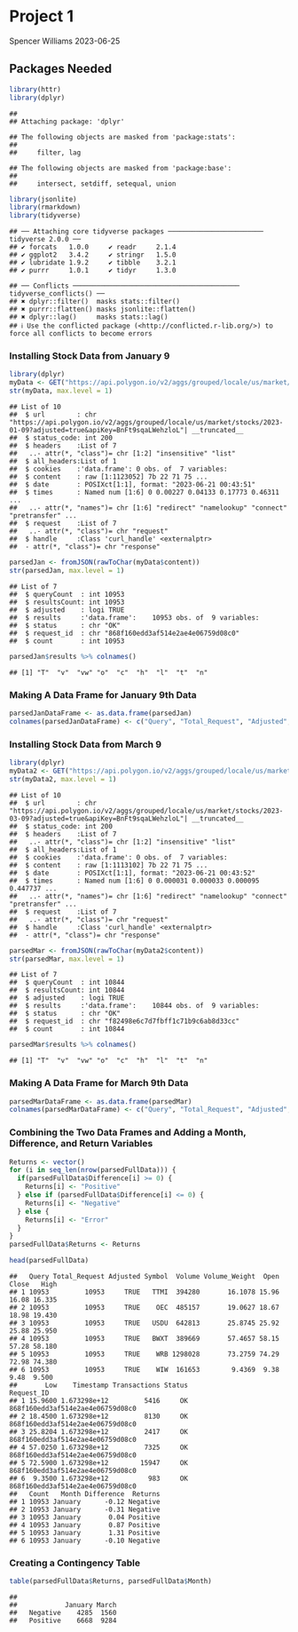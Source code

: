 Project 1
================
Spencer Williams
2023-06-25

## Packages Needed

``` r
library(httr)
library(dplyr)
```

    ## 
    ## Attaching package: 'dplyr'

    ## The following objects are masked from 'package:stats':
    ## 
    ##     filter, lag

    ## The following objects are masked from 'package:base':
    ## 
    ##     intersect, setdiff, setequal, union

``` r
library(jsonlite)
library(rmarkdown)
library(tidyverse)
```

    ## ── Attaching core tidyverse packages ──────────────────────── tidyverse 2.0.0 ──
    ## ✔ forcats   1.0.0     ✔ readr     2.1.4
    ## ✔ ggplot2   3.4.2     ✔ stringr   1.5.0
    ## ✔ lubridate 1.9.2     ✔ tibble    3.2.1
    ## ✔ purrr     1.0.1     ✔ tidyr     1.3.0

    ## ── Conflicts ────────────────────────────────────────── tidyverse_conflicts() ──
    ## ✖ dplyr::filter()  masks stats::filter()
    ## ✖ purrr::flatten() masks jsonlite::flatten()
    ## ✖ dplyr::lag()     masks stats::lag()
    ## ℹ Use the conflicted package (<http://conflicted.r-lib.org/>) to force all conflicts to become errors

### Installing Stock Data from January 9

``` r
library(dplyr)
myData <- GET("https://api.polygon.io/v2/aggs/grouped/locale/us/market/stocks/2023-01-09?adjusted=true&apiKey=BnFt9sqaLWehzloLkpMtEeOG4WjAqkUc")
str(myData, max.level = 1)
```

    ## List of 10
    ##  $ url        : chr "https://api.polygon.io/v2/aggs/grouped/locale/us/market/stocks/2023-01-09?adjusted=true&apiKey=BnFt9sqaLWehzloL"| __truncated__
    ##  $ status_code: int 200
    ##  $ headers    :List of 7
    ##   ..- attr(*, "class")= chr [1:2] "insensitive" "list"
    ##  $ all_headers:List of 1
    ##  $ cookies    :'data.frame': 0 obs. of  7 variables:
    ##  $ content    : raw [1:1123052] 7b 22 71 75 ...
    ##  $ date       : POSIXct[1:1], format: "2023-06-21 00:43:51"
    ##  $ times      : Named num [1:6] 0 0.00227 0.04133 0.17773 0.46311 ...
    ##   ..- attr(*, "names")= chr [1:6] "redirect" "namelookup" "connect" "pretransfer" ...
    ##  $ request    :List of 7
    ##   ..- attr(*, "class")= chr "request"
    ##  $ handle     :Class 'curl_handle' <externalptr> 
    ##  - attr(*, "class")= chr "response"

``` r
parsedJan <- fromJSON(rawToChar(myData$content))
str(parsedJan, max.level = 1)
```

    ## List of 7
    ##  $ queryCount  : int 10953
    ##  $ resultsCount: int 10953
    ##  $ adjusted    : logi TRUE
    ##  $ results     :'data.frame':    10953 obs. of  9 variables:
    ##  $ status      : chr "OK"
    ##  $ request_id  : chr "868f160edd3af514e2ae4e06759d08c0"
    ##  $ count       : int 10953

``` r
parsedJan$results %>% colnames()
```

    ## [1] "T"  "v"  "vw" "o"  "c"  "h"  "l"  "t"  "n"

### Making A Data Frame for January 9th Data

``` r
parsedJanDataFrame <- as.data.frame(parsedJan)
colnames(parsedJanDataFrame) <- c("Query", "Total_Request", "Adjusted", "Symbol", "Volume", "Volume_Weight", "Open", "Close", "High", "Low", "Timestamp", "Transactions", "Status", "Request_ID", "Count")
```

### Installing Stock Data from March 9

``` r
library(dplyr)
myData2 <- GET("https://api.polygon.io/v2/aggs/grouped/locale/us/market/stocks/2023-03-09?adjusted=true&apiKey=BnFt9sqaLWehzloLkpMtEeOG4WjAqkUc")
str(myData2, max.level = 1)
```

    ## List of 10
    ##  $ url        : chr "https://api.polygon.io/v2/aggs/grouped/locale/us/market/stocks/2023-03-09?adjusted=true&apiKey=BnFt9sqaLWehzloL"| __truncated__
    ##  $ status_code: int 200
    ##  $ headers    :List of 7
    ##   ..- attr(*, "class")= chr [1:2] "insensitive" "list"
    ##  $ all_headers:List of 1
    ##  $ cookies    :'data.frame': 0 obs. of  7 variables:
    ##  $ content    : raw [1:1113102] 7b 22 71 75 ...
    ##  $ date       : POSIXct[1:1], format: "2023-06-21 00:43:52"
    ##  $ times      : Named num [1:6] 0 0.000031 0.000033 0.000095 0.447737 ...
    ##   ..- attr(*, "names")= chr [1:6] "redirect" "namelookup" "connect" "pretransfer" ...
    ##  $ request    :List of 7
    ##   ..- attr(*, "class")= chr "request"
    ##  $ handle     :Class 'curl_handle' <externalptr> 
    ##  - attr(*, "class")= chr "response"

``` r
parsedMar <- fromJSON(rawToChar(myData2$content))
str(parsedMar, max.level = 1)
```

    ## List of 7
    ##  $ queryCount  : int 10844
    ##  $ resultsCount: int 10844
    ##  $ adjusted    : logi TRUE
    ##  $ results     :'data.frame':    10844 obs. of  9 variables:
    ##  $ status      : chr "OK"
    ##  $ request_id  : chr "f82498e6c7d7fbff1c71b9c6ab8d33cc"
    ##  $ count       : int 10844

``` r
parsedMar$results %>% colnames()
```

    ## [1] "T"  "v"  "vw" "o"  "c"  "h"  "l"  "t"  "n"

### Making A Data Frame for March 9th Data

``` r
parsedMarDataFrame <- as.data.frame(parsedMar)
colnames(parsedMarDataFrame) <- c("Query", "Total_Request", "Adjusted", "Symbol", "Volume", "Volume_Weight", "Open", "Close", "High", "Low", "Timestamp", "Transactions", "Status", "Request_ID", "Count")
```

### Combining the Two Data Frames and Adding a Month, Difference, and Return Variables

``` r
Returns <- vector()
for (i in seq_len(nrow(parsedFullData))) {
  if(parsedFullData$Difference[i] >= 0) {
    Returns[i] <- "Positive"
  } else if (parsedFullData$Difference[i] <= 0) {
    Returns[i] <- "Negative"
  } else {
    Returns[i] <- "Error"
  }
}
parsedFullData$Returns <- Returns

head(parsedFullData)
```

    ##   Query Total_Request Adjusted Symbol  Volume Volume_Weight  Open Close   High
    ## 1 10953         10953     TRUE   TTMI  394280       16.1078 15.96 16.08 16.335
    ## 2 10953         10953     TRUE    OEC  485157       19.0627 18.67 18.98 19.430
    ## 3 10953         10953     TRUE   USDU  642813       25.8745 25.92 25.88 25.950
    ## 4 10953         10953     TRUE   BWXT  389669       57.4657 58.15 57.28 58.180
    ## 5 10953         10953     TRUE    WRB 1298028       73.2759 74.29 72.98 74.380
    ## 6 10953         10953     TRUE    WIW  161653        9.4369  9.38  9.48  9.500
    ##       Low    Timestamp Transactions Status                       Request_ID
    ## 1 15.9600 1.673298e+12         5416     OK 868f160edd3af514e2ae4e06759d08c0
    ## 2 18.4500 1.673298e+12         8130     OK 868f160edd3af514e2ae4e06759d08c0
    ## 3 25.8204 1.673298e+12         2417     OK 868f160edd3af514e2ae4e06759d08c0
    ## 4 57.0250 1.673298e+12         7325     OK 868f160edd3af514e2ae4e06759d08c0
    ## 5 72.5900 1.673298e+12        15947     OK 868f160edd3af514e2ae4e06759d08c0
    ## 6  9.3500 1.673298e+12          983     OK 868f160edd3af514e2ae4e06759d08c0
    ##   Count   Month Difference  Returns
    ## 1 10953 January      -0.12 Negative
    ## 2 10953 January      -0.31 Negative
    ## 3 10953 January       0.04 Positive
    ## 4 10953 January       0.87 Positive
    ## 5 10953 January       1.31 Positive
    ## 6 10953 January      -0.10 Negative

### Creating a Contingency Table

``` r
table(parsedFullData$Returns, parsedFullData$Month)
```

    ##           
    ##            January March
    ##   Negative    4285  1560
    ##   Positive    6668  9284
